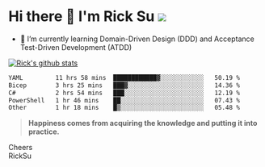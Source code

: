 # Hi there 👋 I'm Rick Su ![](https://komarev.com/ghpvc/?username=ricksu978)
<!--
**ricksu978/ricksu978** is a ✨ _special_ ✨ repository because its `README.md` (this file) appears on your GitHub profile.

Here are some ideas to get you started:

- 🔭 I’m currently working on ...
-->
- 🌱 I’m currently learning Domain-Driven Design (DDD) and Acceptance Test-Driven Development (ATDD)
<!--
- 👯 I’m looking to collaborate on ...
- 🤔 I’m looking for help with ...
- 💬 Ask me about ...
- 📫 How to reach me: ...
- 😄 Pronouns: ...
- ⚡ Fun fact: ...
-->
[![Rick's github stats](https://github-readme-stats.vercel.app/api?username=ricksu978&theme=dark)](https://github.com/ricksu978/ricksu978)

<!--START_SECTION:waka-->

```txt
YAML         11 hrs 58 mins  ████████████▓░░░░░░░░░░░░   50.19 %
Bicep        3 hrs 25 mins   ███▓░░░░░░░░░░░░░░░░░░░░░   14.36 %
C#           2 hrs 54 mins   ███░░░░░░░░░░░░░░░░░░░░░░   12.19 %
PowerShell   1 hr 46 mins    ██░░░░░░░░░░░░░░░░░░░░░░░   07.43 %
Other        1 hr 18 mins    █▒░░░░░░░░░░░░░░░░░░░░░░░   05.48 %
```

<!--END_SECTION:waka-->

> **Happiness comes from acquiring the knowledge and putting it into practice.**

Cheers  
RickSu 
